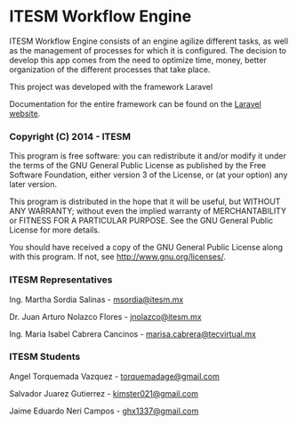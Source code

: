# ITESM Workflow Engine

ITESM Workflow Engine consists of an engine agilize different tasks, as well as the management of processes for which it is configured. The decision to develop this app comes from the need to optimize time, money, better organization of the different processes that take place.

This project was developed with the framework Laravel

Documentation for the entire framework can be found on the [Laravel website](http://laravel.com/docs).

### Copyright (C) 2014 - ITESM

This program is free software: you can redistribute it and/or modify
it under the terms of the GNU General Public License as published by
the Free Software Foundation, either version 3 of the License, or
(at your option) any later version.

This program is distributed in the hope that it will be useful,
but WITHOUT ANY WARRANTY; without even the implied warranty of
MERCHANTABILITY or FITNESS FOR A PARTICULAR PURPOSE.
See the
GNU General Public License for more details.


You should have received a copy of the GNU General Public License
along with this program.  If not, see <http://www.gnu.org/licenses/>.

### ITESM Representatives

Ing. Martha Sordia Salinas - <span style="color:#1A26CF;">msordia@itesm.mx</span>

Dr. Juan Arturo Nolazco Flores - <span style="color:#1A26CF;">jnolazco@itesm.mx</span>

Ing. Maria Isabel Cabrera Cancinos - <span style="color:#1A26CF;">marisa.cabrera@tecvirtual.mx</span>

### ITESM Students

Angel Torquemada Vazquez - <span style="color:#1A26CF;">torquemadage@gmail.com</span>

Salvador Juarez Gutierrez - <span style="color:#1A26CF;">kimster021@gmail.com</span>

Jaime Eduardo Neri Campos - <span style="color:#1A26CF;">ghx1337@gmail.com</span> 

